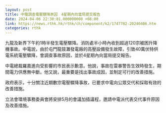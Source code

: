 ```yaml
---
layout: post
title: 中電調查電壓驟降原因　4星期內向當局提交報告
date: 2024-04-06 22:30:01.000000000 +08:00
link: https://news.rthk.hk/rthk/ch/component/k2/1747782-20240406.htm
categories: rthk
---
```


九龍及新界下午約1時半發生電壓驟降。消防處半小時內收到超過120宗被困升降機事故。中電說，由於屯門龍鼓灘發電廠的高壓設備發生故障，引致40萬伏特供電系統電壓驟降，會調查事故原因，並於4星期內向當局提交報告。

中電總裁羅嘉進向受影響的市民表示歉意。他說，事故在雷暴警告生效時發生，期間電力供應無中斷。他又說，最重要是找出事故成因，並制定可行的改善措施。

政府表示，十分關注近期數宗電壓驟降事故，已要求中電向公眾交代和採取有效的改善措施。

立法會環境事務委員會將安排5月的會議加插議程，邀請中電派代表交代事件原因及改善措施。
